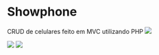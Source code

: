 # Showphone
CRUD de celulares feito em MVC utilizando PHP
<img src="./public/images/index1.png">

<img src="./public/images/image2.png">

<img src="./public/images/addImage.png">

